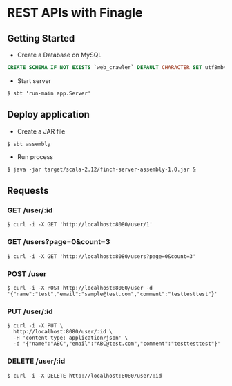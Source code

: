 # REST APIs with Finagle
## Getting Started

* Create a Database on MySQL

```sql                                             
CREATE SCHEMA IF NOT EXISTS `web_crawler` DEFAULT CHARACTER SET utf8mb4 COLLATE utf8mb4_unicode_ci;
```

* Start server

``` 
$ sbt 'run-main app.Server'
```
    
## Deploy application
* Create a JAR file

```
$ sbt assembly

```

* Run process

```
$ java -jar target/scala-2.12/finch-server-assembly-1.0.jar &
```    

## Requests     

### GET /user/:id

```
$ curl -i -X GET 'http://localhost:8080/user/1'
```

### GET /users?page=0&count=3

```
$ curl -i -X GET 'http://localhost:8080/users?page=0&count=3'
```

### POST /user

```
$ curl -i -X POST http://localhost:8080/user -d '{"name":"test","email":"sample@test.com","comment":"testtesttest"}'
```

### PUT /user/:id

```
$ curl -i -X PUT \
  http://localhost:8080/user/:id \
  -H 'content-type: application/json' \
  -d '{"name":"ABC","email":"ABC@test.com","comment":"testtesttest"}'
```

### DELETE /user/:id

```
$ curl -i -X DELETE http://localhost:8080/user/:id
```
